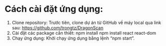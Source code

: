 # Cách cài đặt ứng dụng:
1. Clone repository: Trước tiên, clone dự án từ GitHub về máy local qua link sau: https://github.com/trongtz/DragonScan
2. Cài đặt các package cần thiết:
npm install
npm install react react-dom
3. Chạy ứng dụng: Khởi chạy ứng dụng bằng lệnh  “npm start”.
